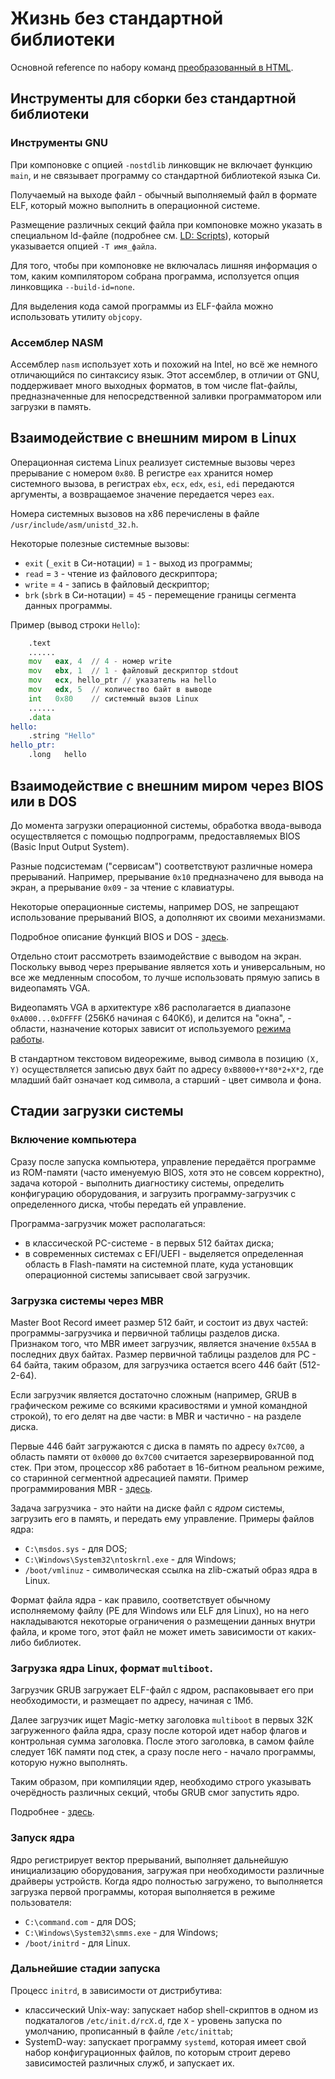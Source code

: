 # Жизнь без стандартной библиотеки

Основной reference по набору команд [преобразованный в
HTML](https://www.felixcloutier.com/x86/).


## Инструменты для сборки без стандартной библиотеки

### Инструменты GNU

При компоновке с опцией `-nostdlib` линковщик не
включает функцию `main`, и не связывает
программу со стандартной библиотекой языка Си.

Получаемый на выходе файл - обычный выполняемый файл в
формате ELF, который можно выполнить в операционной системе.

Размещение различных секций файла при компоновке можно
указать в специальном ld-файле (подробнее см. [LD:
Scripts](https://sourceware.org/binutils/docs/ld/Scripts.html)),
который указывается опцией `-T имя_файла`.

Для того, чтобы при компоновке не включалась лишняя
информация о том, каким компилятором собрана программа,
исползуется опция линковщика `--build-id=none`.

Для выделения кода самой программы из ELF-файла можно
использовать утилиту `objcopy`.

### Ассемблер NASM

Ассемблер `nasm` использует хоть и похожий на Intel, но всё
же немного отличающийся по синтаксису язык. Этот ассемблер,
в отличии от GNU, поддерживает много выходных форматов, в
том числе flat-файлы, предназначенные для непосредственной
заливки программатором или загрузки в память.

## Взаимодействие с внешним миром в Linux

Операционная система Linux реализует системные вызовы через
прерывание с номером `0x80`. В регистре `eax` хранится
номер системного вызова, в регистрах `ebx`, `ecx`, `edx`,
`esi`, `edi` передаются аргументы, а возвращаемое значение
передается через `eax`.

Номера системных вызовов на x86 перечислены в файле
`/usr/include/asm/unistd_32.h`.

Некоторые полезные системные вызовы:
 * `exit` (`_exit` в Си-нотации) = `1` - выход из программы;
 * `read` = `3` - чтение из файлового дескриптора;
 * `write` = `4` - запись в файловый дескриптор;
 * `brk` (`sbrk` в Си-нотации) = `45` - перемещение границы
   сегмента данных программы.

Пример (вывод строки `Hello`):
```asm
    .text
    ......
    mov   eax, 4  // 4 - номер write
    mov   ebx, 1  // 1 - файловый дескриптор stdout
    mov   ecx, hello_ptr // указатель на hello
    mov   edx, 5  // количество байт в выводе
    int   0x80    // системный вызов Linux
    ......
    .data
hello:
    .string "Hello"
hello_ptr:
    .long   hello
```

## Взаимодействие с внешним миром через BIOS или в DOS

До момента загрузки операционной системы, обработка
ввода-вывода осуществляется с помощью подпрограмм,
предоставляемых BIOS (Basic Input Output System).

Разные подсистемам ("сервисам") соответствуют различные
номера прерываний. Например, прерывание `0x10`
предназначено для вывода на экран, а прерывание `0x09` - за
чтение с клавиатуры.

Некоторые операционные системы, например DOS, не запрещают
использование прерываний BIOS, а дополняют их своими
механизмами.

Подробное описание функций BIOS и DOS -
[здесь](http://www.codenet.ru/progr/dos/).

Отдельно стоит рассмотреть взаимодействие с выводом на
экран. Поскольку вывод через прерывание является хоть и
универсальным, но все же медленным способом, то лучше
использовать прямую запись в видеопамять VGA.

Видеопамять VGA в архитектуре x86 располагается в диапазоне
`0xA000...0xDFFFF` (256Кб начиная с 640Кб), и делится на
"окна", - области, назначение которых зависит от
используемого [режима
работы](https://wiki.osdev.org/VGA_Hardware#Memory_Layout_in_text_modes).

В стандартном текстовом видеорежиме, вывод символа в
позицию `(X, Y)` осуществляется записью двух байт по адресу
`0xB8000+Y*80*2+X*2`, где младший байт означает код
символа, а старший - цвет символа и фона.


## Стадии загрузки системы

### Включение компьютера

Сразу после запуска компьютера, управление передаётся
программе из ROM-памяти (часто именуемую BIOS, хотя это не
совсем корректно), задача которой - выполнить
диагностику системы, определить конфигурацию оборудования,
и загрузить программу-загрузчик с определенного диска, чтобы
передать ей управление.

Программа-загрузчик может располагаться:
 * в классической PC-системе - в первых 512 байтах диска;
 * в современных системах с EFI/UEFI - выделяется
   определенная область в Flash-памяти на системной плате,
   куда установщик операционной системы записывает свой
   загрузчик.

### Загрузка системы через MBR

Master Boot Record имеет размер 512 байт, и состоит из двух
частей: программы-загрузчика и первичной таблицы разделов
диска. Признаком того, что MBR имеет загрузчик, является
значение `0x55AA` в последних двух байтах. Размер первичной
таблицы разделов для PC - 64 байта, таким образом, для
загрузчика остается всего 446 байт (512-2-64).

Если загрузчик является достаточно сложным (например, GRUB
в графическом режиме со всякими красивостями и умной
командной строкой), то его делят на две части: в MBR и
частично - на разделе диска.

Первые 446 байт загружаются с диска в память по адресу
`0x7C00`, а область памяти от `0x0000` до `0x7C00`
считается зарезервированной под стек. При этом, процессор
x86 работает в 16-битном реальном режиме, со старинной
сегментной адресацией памяти. Пример программирования MBR -
[здесь](http://joebergeron.io/posts/post_two.html).

Задача загрузчика - это найти на диске файл с *ядром*
системы, загрузить его в память, и передать ему
управление. Примеры файлов ядра:
 * `C:\msdos.sys` - для DOS;
 * `C:\Windows\System32\ntoskrnl.exe` - для Windows;
 * `/boot/vmlinuz` - символическая ссылка на zlib-сжатый
   образ ядра в Linux.

Формат файла ядра - как правило, соответствует обычному
исполняемому файлу (PE для Windows или ELF для Linux), но
на него накладываются некоторые ограничения о размещении
данных внутри файла, и кроме того, этот файл не может иметь
зависимости от каких-либо библиотек.

### Загрузка ядра Linux, формат `multiboot`.

Загрузчик GRUB загружает ELF-файл с ядром, распаковывает
его при необходимости, и размещает по адресу, начиная с
1Мб.

Далее загрузчик ищет Magic-метку заголовка `multiboot` в первых
32К загруженного файла ядра, сразу после которой идет набор
флагов и контрольная сумма заголовка. После этого заголовка, в самом
файле следует 16К памяти под стек, а сразу после него -
начало программы, которую нужно выполнять.

Таким образом, при компиляции ядер, необходимо строго
указывать очерёдность различных секций, чтобы GRUB смог
запустить ядро.

Подробнее - [здесь](https://wiki.osdev.org/Bare_Bones).

### Запуск ядра

Ядро регистрирует вектор прерываний, выполняет дальнейшую
инициализацию оборудования, загружая при необходимости
различные драйверы устройств. Когда ядро полностью
загружено, то выполняется загрузка первой программы, которая
выполняется в режиме пользователя:
 * `C:\command.com` - для DOS;
 * `C:\Windows\System32\smms.exe` - для Windows;
 * `/boot/initrd` - для Linux.

### Дальнейшие стадии запуска

Процесс `initrd`, в зависимости от дистрибутива:
 * классический Unix-way: запускает набор shell-скриптов в
 одном из подкаталогов `/etc/init.d/rcX.d`, где `X` -
 уровень запуска по умолчанию, прописанный в файле
 `/etc/inittab`;
 * SystemD-way: запускает программу `systemd`, которая
   имеет свой набор конфигурационных файлов, по которым
   строит дерево зависимостей различных служб, и запускает их.
